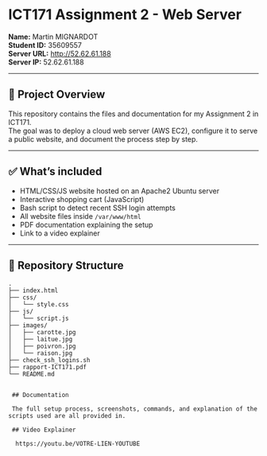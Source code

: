 # ICT171 Assignment 2 - Web Server

**Name:** Martin MIGNARDOT  
**Student ID:** 35609557  
**Server URL:** http://52.62.61.188  
**Server IP:** 52.62.61.188  

---

## 📄 Project Overview

This repository contains the files and documentation for my Assignment 2 in ICT171.  
The goal was to deploy a cloud web server (AWS EC2), configure it to serve a public website, and document the process step by step.

---

## ✅ What’s included

- HTML/CSS/JS website hosted on an Apache2 Ubuntu server
- Interactive shopping cart (JavaScript)
- Bash script to detect recent SSH login attempts
- All website files inside `/var/www/html`
- PDF documentation explaining the setup
- Link to a video explainer

---

## 📁 Repository Structure

```text
.
├── index.html
├── css/
│   └── style.css
├── js/
│   └── script.js
├── images/
│   ├── carotte.jpg
│   ├── laitue.jpg
│   ├── poivron.jpg
│   └── raison.jpg
├── check_ssh_logins.sh
├── rapport-ICT171.pdf
└── README.md


 ## Documentation

 The full setup process, screenshots, commands, and explanation of the scripts used are all provided in.

 ## Video Explainer

  https://youtu.be/VOTRE-LIEN-YOUTUBE
